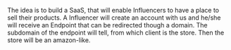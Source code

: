 The idea is to build a SaaS, that will enable Influencers to have a place to sell their products.
A Influencer will create an account with us and he/she will receive an Endpoint that can be redirected though a domain. The subdomain of the endpoint will tell, from which client is the store.
Then the store will be an amazon-like.